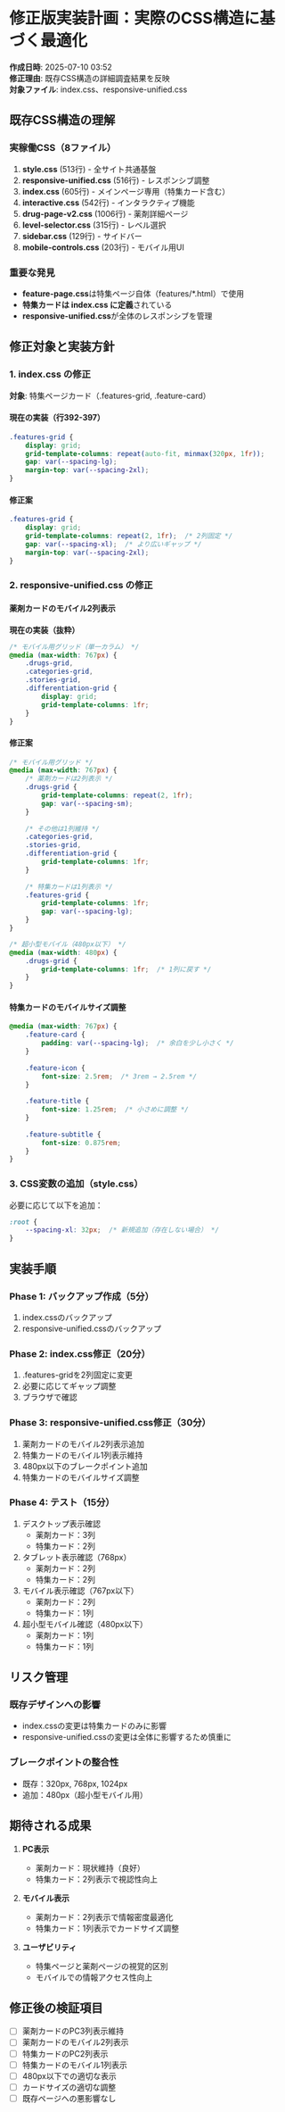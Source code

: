# 修正版実装計画：実際のCSS構造に基づく最適化

**作成日時**: 2025-07-10 03:52  
**修正理由**: 既存CSS構造の詳細調査結果を反映  
**対象ファイル**: index.css、responsive-unified.css

## 既存CSS構造の理解

### 実稼働CSS（8ファイル）
1. **style.css** (513行) - 全サイト共通基盤
2. **responsive-unified.css** (516行) - レスポンシブ調整
3. **index.css** (605行) - メインページ専用（特集カード含む）
4. **interactive.css** (542行) - インタラクティブ機能
5. **drug-page-v2.css** (1006行) - 薬剤詳細ページ
6. **level-selector.css** (315行) - レベル選択
7. **sidebar.css** (129行) - サイドバー
8. **mobile-controls.css** (203行) - モバイル用UI

### 重要な発見
- **feature-page.css**は特集ページ自体（features/*.html）で使用
- **特集カードは index.css に定義**されている
- **responsive-unified.css**が全体のレスポンシブを管理

## 修正対象と実装方針

### 1. index.css の修正
**対象**: 特集ページカード（.features-grid, .feature-card）

#### 現在の実装（行392-397）
```css
.features-grid {
    display: grid;
    grid-template-columns: repeat(auto-fit, minmax(320px, 1fr));
    gap: var(--spacing-lg);
    margin-top: var(--spacing-2xl);
}
```

#### 修正案
```css
.features-grid {
    display: grid;
    grid-template-columns: repeat(2, 1fr);  /* 2列固定 */
    gap: var(--spacing-xl);  /* より広いギャップ */
    margin-top: var(--spacing-2xl);
}
```

### 2. responsive-unified.css の修正

#### 薬剤カードのモバイル2列表示
**現在の実装（抜粋）**
```css
/* モバイル用グリッド（単一カラム） */
@media (max-width: 767px) {
    .drugs-grid,
    .categories-grid,
    .stories-grid,
    .differentiation-grid {
        display: grid;
        grid-template-columns: 1fr;
    }
}
```

#### 修正案
```css
/* モバイル用グリッド */
@media (max-width: 767px) {
    /* 薬剤カードは2列表示 */
    .drugs-grid {
        grid-template-columns: repeat(2, 1fr);
        gap: var(--spacing-sm);
    }
    
    /* その他は1列維持 */
    .categories-grid,
    .stories-grid,
    .differentiation-grid {
        grid-template-columns: 1fr;
    }
    
    /* 特集カードは1列表示 */
    .features-grid {
        grid-template-columns: 1fr;
        gap: var(--spacing-lg);
    }
}

/* 超小型モバイル（480px以下） */
@media (max-width: 480px) {
    .drugs-grid {
        grid-template-columns: 1fr;  /* 1列に戻す */
    }
}
```

#### 特集カードのモバイルサイズ調整
```css
@media (max-width: 767px) {
    .feature-card {
        padding: var(--spacing-lg);  /* 余白を少し小さく */
    }
    
    .feature-icon {
        font-size: 2.5rem;  /* 3rem → 2.5rem */
    }
    
    .feature-title {
        font-size: 1.25rem;  /* 小さめに調整 */
    }
    
    .feature-subtitle {
        font-size: 0.875rem;
    }
}
```

### 3. CSS変数の追加（style.css）
必要に応じて以下を追加：
```css
:root {
    --spacing-xl: 32px;  /* 新規追加（存在しない場合） */
}
```

## 実装手順

### Phase 1: バックアップ作成（5分）
1. index.cssのバックアップ
2. responsive-unified.cssのバックアップ

### Phase 2: index.css修正（20分）
1. .features-gridを2列固定に変更
2. 必要に応じてギャップ調整
3. ブラウザで確認

### Phase 3: responsive-unified.css修正（30分）
1. 薬剤カードのモバイル2列表示追加
2. 特集カードのモバイル1列表示維持
3. 480px以下のブレークポイント追加
4. 特集カードのモバイルサイズ調整

### Phase 4: テスト（15分）
1. デスクトップ表示確認
   - 薬剤カード：3列
   - 特集カード：2列
2. タブレット表示確認（768px）
   - 薬剤カード：2列
   - 特集カード：2列
3. モバイル表示確認（767px以下）
   - 薬剤カード：2列
   - 特集カード：1列
4. 超小型モバイル確認（480px以下）
   - 薬剤カード：1列
   - 特集カード：1列

## リスク管理

### 既存デザインへの影響
- index.cssの変更は特集カードのみに影響
- responsive-unified.cssの変更は全体に影響するため慎重に

### ブレークポイントの整合性
- 既存：320px, 768px, 1024px
- 追加：480px（超小型モバイル用）

## 期待される成果

1. **PC表示**
   - 薬剤カード：現状維持（良好）
   - 特集カード：2列表示で視認性向上

2. **モバイル表示**
   - 薬剤カード：2列表示で情報密度最適化
   - 特集カード：1列表示でカードサイズ調整

3. **ユーザビリティ**
   - 特集ページと薬剤ページの視覚的区別
   - モバイルでの情報アクセス性向上

## 修正後の検証項目

- [ ] 薬剤カードのPC3列表示維持
- [ ] 薬剤カードのモバイル2列表示
- [ ] 特集カードのPC2列表示
- [ ] 特集カードのモバイル1列表示
- [ ] 480px以下での適切な表示
- [ ] カードサイズの適切な調整
- [ ] 既存ページへの悪影響なし